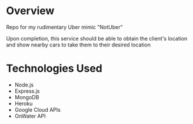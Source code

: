 # Overview

Repo for my rudimentary Uber mimic "NotUber"

Upon completion, this service should be able to obtain the client's location and show nearby cars to take them to their desired location


# Technologies Used

- Node.js
- Express.js
- MongoDB
- Heroku
- Google Cloud APIs
- OnWater API
